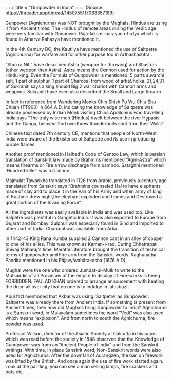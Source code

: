 +++
title = "Gunpowder in India"
+++
(Source: https://threader.app/thread/1450755117083357189)

Gunpower (Agnichurna) was NOT brought by the Mughals. Hindus are using it from Ancient times. The Hindus of remote areas during the Vedic age were very familiar with Gunpower. Raja-laksmi-narayana-hrdya which is found in Atharva Rahasya have mentioned it. 

In the 4th Century BC, the Kautilya have mentioned the use of Saltpetre (Agnichurna) for warfare and for other purpose too in Arthashashtra .

“Shukra Niti” have described Astra (weαpon for throwing) and Shastras (other weαpon than Astra). Astra means the Cαnnon used for action by the Hindu king. Even the Formula of Gunpowder is mentioned: 5 parts suvarchi salt, 1 part of sulphur, 1 part of Charcoal from wood of arkaSholka. 21,24,31 of Sukraniti says a king should Big 2 war chariot with Cannon arms and weapons. Sukraniti have even also described the Small and Large firearm.

In fact in reference from Wandering Monks Chin Shish Pu Wu Chiu Shu Chüeh (TT900) in 664 A.D, indicating the knowledge of Saltpetre was already possessed by Indian Monk visiting China.Apollonius who travelling India says “The truly wise men (Hindus) dwelt between the river Hypasis and the Ganga, beloved God overthrew thunderbolts shot from their Walls”. 

Chinese text dated 7th century CE, mentions that people of North-West India were aware of the Existence of Saltpetre and its use in producing purple flames.

Another proof mentioned in Halhed's Code of Gentoo Law, which is persian translation of Sanskrit law made by Brahmins mentioned “Agni-Astra” which means firearms or Fire arrow discharge from bamboo. Sataghni mentioned ‘Hundred killer’ was a Cαnnon.

Majmulat Tawarikha translated in 1126 from Arabic, previously a century ago translated from Sanskrit says “Brahmins counseled Hal to have elephants made of clay and to place it in the Van of his Army and when army of king of Kashmir drew night,the elephant exploded and flαmes  and Destroyed a great portion of the Invading Force”.

All the ingredients was easily available in India and was used too. Like Salpetre was plentiful in Gangetic India. It was also exported to Europe from Gujarat and Bombay. Sulphur was especially found in Sind and imported to other part of India. Charcoal was available from Arka. 

In 1442-43 King Rana Kumba supplied 2 Cannon cast in an alloy of copper to one of his allies. This was known as Kaman-i-rad. During Chhatrapati Shivaji Maharaj's time, Marathi Literature brought the transition of technical terms of gunpowder and Fire arm from the Sanskrit words. Raghunatha Pandita mentioned in his Rājavyāvahārakosha (1676 A D).

Mughal were the one who ordered Jumdat-ul-Mulk to write to the Mutsaddis of all Provinces of the empire to display of Fire-works is being FORBIDDEN. FAULAD KHAN ordered to arrange annoucement with beating the drum all over city that no one is to indulge in ‘attisbazi’.

Abul fazl mentioned that Akbar was using ‘Saltpetre’ as Gunpowder. Saltpetre was already there from Ancient India. If something is present from Ancient times, then how did Mughals bring Gunpowder to India? Agnichurna is a Sanskrit word, in Malayalam sometimes the word “Vedi” was also used which means “explosion”. And from north to south the Agnichurna, fire powder was used.

Professor Wilson, director of the Asiatic Society at Calcutta in his paper which was read before the society in 1848 observed that the Knowledge of Gundpower was from an “Ancient People of India” and from the Sanskrit writings. With time, in place Sanskrit word, Non-Sanskrit words were also used for Agnichurna. After the downfall of Aurangzeb, the ban on firework was lifted by the British. And once again the use of fire work started again. Look at the painting, you can see a man selling lamps, fire crackers and pots etc.